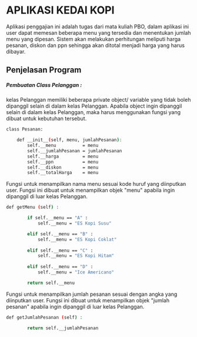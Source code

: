 # APLIKASI KEDAI KOPI
Aplikasi penggajian ini adalah tugas dari mata kuliah PBO, dalam aplikasi ini user dapat memesan beberapa menu yang tersedia dan menentukan jumlah menu yang dipesan. Sistem akan melakukan perhitungan meliputi harga pesanan, diskon dan ppn sehingga akan ditotal menjadi harga yang harus dibayar.
## Penjelasan Program
##### Pembuatan Class Pelanggan :
kelas Pelanggan memiliki beberapa private object/ variable yang tidak boleh dipanggil selain di dalam kelas Pelanggan. Apabila object ingin dipanggil selain di dalam kelas Pelanggan, maka harus menggunakan fungsi yang dibuat untuk kebutuhan tersebut.
```sh
class Pesanan:

    def __init__(self, menu, jumlahPesanan):
        self.__menu          = menu
        self.__jumlahPesanan = jumlahPesanan
        self.__harga         = menu
        self.__ppn           = menu
        self.__diskon        = menu
        self.__totalHarga    = menu
```
Fungsi untuk menampilkan nama menu sesuai kode huruf yang diinputkan user.
Fungsi ini dibuat untuk menampilkan objek "menu" apabila ingin dipanggil di luar kelas Pelanggan.
```sh
def getMenu (self) :

        if self.__menu == "A" :
            self.__menu = "ES Kopi Susu"

        elif self.__menu == "B" :
            self.__menu = "ES Kopi Coklat"
        
        elif self.__menu == "C" :
            self.__menu = "ES Kopi Hitam"
        
        elif self.__menu == "D" :
            self.__menu = "Ice Americano"

        return self.__menu
```
Fungsi untuk menampilkan jumlah pesanan sesuai dengan angka yang diinputkan user.
Fungsi ini dibuat untuk menampilkan objek "jumlah pesanan" apabila ingin dipanggil di luar kelas Pelanggan.
```sh
def getJumlahPesanan (self) :

        return self.__jumlahPesanan
```
